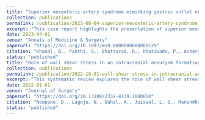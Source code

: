 ```yaml
---
title: "Superior mesenteric artery syndrome mimicking gastric outlet obstruction: A case report and a literature review"
collection: publications
permalink: /publication/2023-08-04-superior-mesenteric-artery-syndrome
excerpt: "This case report highlights the presentation of superior mesenteric artery syndrome, a rare condition often misdiagnosed as gastric outlet obstruction. The report includes a comprehensive literature review, discussing diagnostic challenges and treatment options."
date: 2023-04-01
venue: "Annals of Medicine & Surgery"
paperurl: "https://doi.org/10.1097/ms9.0000000000000129"
citation: "Khanal, B., Panthi, S., Bhattarai, R., Khatiwada, P., Acharya, R., Neupane, D., Yadav, P., Sharma, A., Pokharel, L., Basnet, U. (2023)."
status: "published"
title: "Role of wall shear stress in an intracranial aneurysm formation: A systematic review"
collection: publications
permalink: /publication/2022-10-01-wall-shear-stress-in-intracranial-aneurysm
excerpt: "This systematic review explores the role of wall shear stress in the formation of intracranial aneurysms. The review synthesizes findings from various studies, providing insights into the hemodynamic factors contributing to aneurysm development."
date: 2022-01-01
venue: "Journal of Surgery"
paperurl: "https://doi.org/10.13188/2332-4139.1000050"
citation: "Neupane, D., Lageju, N., Dahal, A., Jaiswal, L. S., Manandhar, S., Chhetri, S., Acharya, R., Pokhrel, N., Panthi, S. (2022)."
status: "published"
---
```

